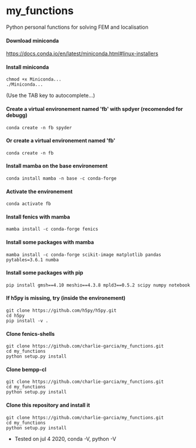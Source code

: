 # my_functions
Python personal functions for solving FEM and localisation

#### Download miniconda
https://docs.conda.io/en/latest/miniconda.html#linux-installers

#### Install miniconda
```console
chmod +x Miniconda...
./Miniconda...
```

(Use the TAB key to autocomplete...)

#### Create a virtual environement named 'fb' with spdyer (recomended for debugg)
```console
conda create -n fb spyder
```

#### Or create a virtual environement named 'fb' 
```console
conda create -n fb 
```

#### Install mamba on the base environement
```console
conda install mamba -n base -c conda-forge
```

#### Activate the environement
```console
conda activate fb
```

#### Install fenics with mamba
```console
mamba install -c conda-forge fenics 
```

#### Install some packages with mamba
```console
mamba install -c conda-forge scikit-image matplotlib pandas pytables=3.6.1 numba
```

#### Install some packages with pip
```console
pip install gmsh==4.10 meshio==4.3.8 mpld3==0.5.2 scipy numpy notebook
```

#### If h5py is missing, try (inside the environement)
```console
git clone https://github.com/h5py/h5py.git
cd h5py
pip install -v .
```

#### Clone fenics-shells
```console
git clone https://github.com/charlie-garcia/my_functions.git
cd my_functions
python setup.py install
```

#### Clone bempp-cl
```console
git clone https://github.com/charlie-garcia/my_functions.git
cd my_functions
python setup.py install
```

#### Clone this repository and install it
```console
git clone https://github.com/charlie-garcia/my_functions.git
cd my_functions
python setup.py install
```

* Tested on jul 4 2020, conda -V, python -V 
